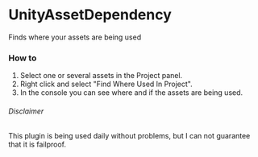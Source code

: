 # UnityAssetDependency
Finds where your assets are being used

### How to
1. Select one or several assets in the Project panel.
2. Right click and select "Find Where Used In Project".
3. In the console you can see where and if the assets are being used.

###### Disclaimer
This plugin is being used daily without problems, but I can not guarantee that it is failproof.
